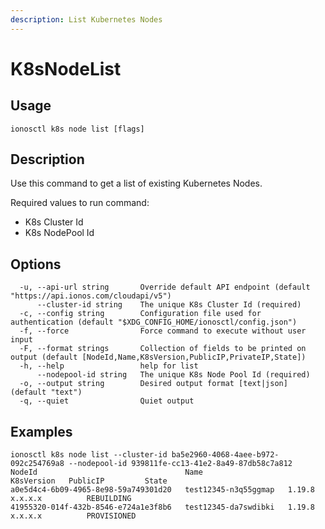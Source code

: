 ```yaml
---
description: List Kubernetes Nodes
---
```


# K8sNodeList

## Usage

```text
ionosctl k8s node list [flags]
```

## Description

Use this command to get a list of existing Kubernetes Nodes.

Required values to run command:

* K8s Cluster Id
* K8s NodePool Id

## Options

```text
  -u, --api-url string       Override default API endpoint (default "https://api.ionos.com/cloudapi/v5")
      --cluster-id string    The unique K8s Cluster Id (required)
  -c, --config string        Configuration file used for authentication (default "$XDG_CONFIG_HOME/ionosctl/config.json")
  -f, --force                Force command to execute without user input
  -F, --format strings       Collection of fields to be printed on output (default [NodeId,Name,K8sVersion,PublicIP,PrivateIP,State])
  -h, --help                 help for list
      --nodepool-id string   The unique K8s Node Pool Id (required)
  -o, --output string        Desired output format [text|json] (default "text")
  -q, --quiet                Quiet output
```

## Examples

```text
ionosctl k8s node list --cluster-id ba5e2960-4068-4aee-b972-092c254769a8 --nodepool-id 939811fe-cc13-41e2-8a49-87db58c7a812 
NodeId                                 Name                   K8sVersion   PublicIP         State
a0e5d4c4-6b09-4965-8e98-59a749301d20   test12345-n3q55ggmap   1.19.8       x.x.x.x          REBUILDING
41955320-014f-432b-8546-e724a1e3f8b6   test12345-da7swdibki   1.19.8       x.x.x.x          PROVISIONED
```

